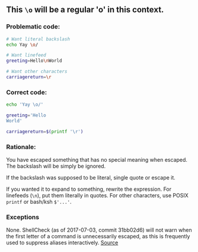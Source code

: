 ## This `\o` will be a regular 'o' in this context.

### Problematic code:

```sh
# Want literal backslash
echo Yay \o/

# Want linefeed
greeting=Hello\nWorld

# Want other characters
carriagereturn=\r
```

### Correct code:

```sh
echo 'Yay \o/'

greeting='Hello
World'

carriagereturn=$(printf '\r')
```

### Rationale:

You have escaped something that has no special meaning when escaped. The backslash will be simply be ignored.

If the backslash was supposed to be literal, single quote or escape it.

If you wanted it to expand to something, rewrite the expression. For linefeeds (`\n`), put them literally in quotes. For other characters, use POSIX `printf` or bash/ksh `$'...'`. 

### Exceptions

None. ShellCheck (as of 2017-07-03, commit 31bb02d6) will not warn when the first letter of a command is unnecessarily escaped, as this is frequently used to suppress aliases interactively. 
[Source](https://github.com/koalaman/shellcheck/wiki/SC1001)

